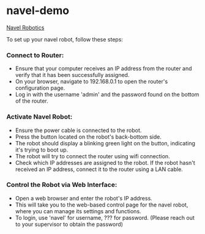 # navel-demo
[Navel Robotics](https://navelrobotics.com/en/developer/)

To set up your navel robot, follow these steps:

### Connect to Router: 
   - Ensure that your computer receives an IP address from the router and verify that it has been successfully assigned.
   - On your browser, navigate to 192.168.0.1 to open the router's configuration page.
   - Log in with the username 'admin' and the password found on the bottom of the router.

### Activate Navel Robot:
   - Ensure the power cable is connected to the robot.
   - Press the button located on the robot's back-bottom side.
   - The robot should display a blinking green light on the button, indicating it's trying to boot up.
   - The robot will try to connect the router using wifi connection.
   - Check which IP addresses are assigned to the robot. If the robot hasn't received an IP address, connect it to the router using a LAN cable.

### Control the Robot via Web Interface:
   - Open a web browser and enter the robot's IP address.
   - This will take you to the web-based control page for the navel robot, where you can manage its settings and functions.
   - To login, use 'navel' for username, ??? for password. (Please reach out to your supervisor to obtain the password)